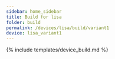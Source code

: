 ```yaml
---
sidebar: home_sidebar
title: Build for lisa
folder: build
permalink: /devices/lisa/build/variant1
device: lisa_variant1
---
```

{% include templates/device_build.md %}
